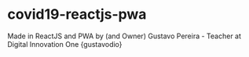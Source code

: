 # covid19-reactjs-pwa
Made in ReactJS and PWA by (and Owner) Gustavo Pereira - Teacher at Digital Innovation One {gustavodio}
